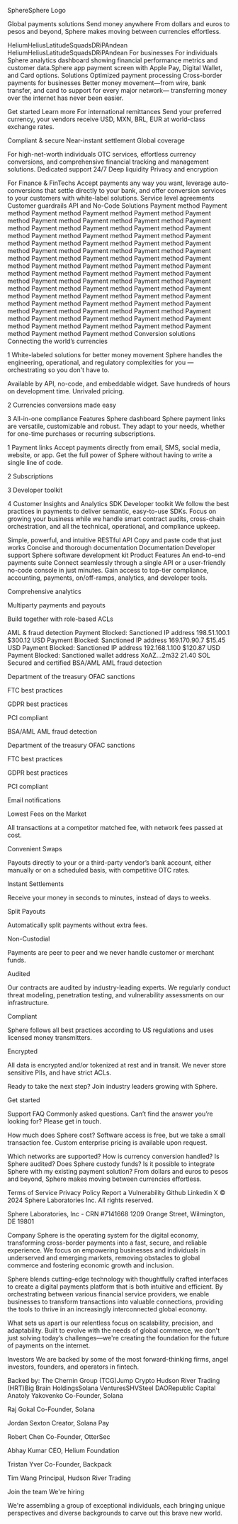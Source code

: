 SphereSphere Logo

Global payments solutions
Send money anywhere
From dollars and euros to pesos and beyond, Sphere makes moving between currencies effortless.

HeliumHeliusLatitudeSquadsDRiPAndean
HeliumHeliusLatitudeSquadsDRiPAndean
For businesses
For individuals
Sphere analytics dashboard showing financial performance metrics and customer data.Sphere app payment screen with Apple Pay, Digital Wallet, and Card options.
Solutions
Optimized payment processing
Cross-border payments for businesses
Better money movement—from wire, bank transfer, and card to support for every major network— transferring money over the internet has never been easier.

Get started
Learn more
For international remittances
Send your preferred currency, your vendors receive USD, MXN, BRL, EUR at world-class exchange rates.

Compliant & secure
Near-instant settlement
Global coverage


For high-net-worth individuals
OTC services, effortless currency conversions, and comprehensive financial tracking and management solutions.
Dedicated support 24/7
Deep liquidity
Privacy and encryption


For Finance & FinTechs
Accept payments any way you want, leverage auto-conversions that settle directly to your bank, and offer conversion services to your customers with white-label solutions.
Service level agreements
Customer guardrails
API and No-Code Solutions
Payment method
Payment method
Payment method
Payment method
Payment method
Payment method
Payment method
Payment method
Payment method
Payment method
Payment method
Payment method
Payment method
Payment method
Payment method
Payment method
Payment method
Payment method
Payment method
Payment method
Payment method
Payment method
Payment method
Payment method
Payment method
Payment method
Payment method
Payment method
Payment method
Payment method
Payment method
Payment method
Payment method
Payment method
Payment method
Payment method
Payment method
Payment method
Payment method
Payment method
Payment method
Payment method
Payment method
Payment method
Payment method
Payment method
Payment method
Payment method
Payment method
Payment method
Payment method
Payment method
Payment method
Payment method
Payment method
Payment method
Payment method
Payment method
Payment method
Payment method
Payment method
Payment method
Payment method
Payment method
Payment method
Payment method
Payment method
Payment method
Conversion solutions
Connecting the world’s currencies

1
White-labeled solutions for better money movement
Sphere handles the engineering, operational, and regulatory complexities for you — orchestrating so you don't have to.

Available by API, no-code, and embeddable widget.
Save hundreds of hours on development time.
Unrivaled pricing.


2
Currencies conversions made easy

3
All-in-one compliance
Features
Sphere dashboard
Sphere payment links are versatile, customizable and robust. They adapt to your needs, whether for one-time purchases or recurring subscriptions.


1
Payment links
Accept payments directly from email, SMS, social media, website, or app. Get the full power of Sphere without having to write a single line of code.



2
Subscriptions

3
Developer toolkit

4
Customer Insights and Analytics
SDK
Developer toolkit
We follow the best practices in payments to deliver semantic, easy-to-use SDKs. Focus on growing your business while we handle smart contract audits, cross-chain orchestration, and all the technical, operational, and compliance upkeep.

Simple, powerful, and intuitive RESTful API
Copy and paste code that just works
Concise and thorough documentation
Documentation
Developer support
Sphere software development kit
Product Features
An end-to-end payments suite
Connect seamlessly through a single API or a user-friendly no-code console in just minutes. Gain access to top-tier compliance, accounting, payments, on/off-ramps, analytics, and developer tools.

Comprehensive analytics

Multiparty payments and payouts


Build together with role-based ACLs

AML & fraud detection
Payment Blocked: Sanctioned IP address
198.51.100.1
$300.12 USD
Payment Blocked: Sanctioned IP address
169.170.90.7
$15.45 USD
Payment Blocked: Sanctioned IP address
192.168.1.100
$120.87 USD
Payment Blocked: Sanctioned wallet address
XoAZ...2m32
21.40 SOL
Secured and certified
BSA/AML
AML fraud detection

Department of the treasury
OFAC
sanctions


FTC best practices


GDPR best practices


PCI
compliant

BSA/AML
AML fraud detection

Department of the treasury
OFAC
sanctions


FTC best practices


GDPR best practices


PCI
compliant

Email notifications

Lowest Fees on the Market

All transactions at a competitor matched fee, with network fees passed at cost.

Convenient Swaps

Payouts directly to your or a third-party vendor’s bank account, either manually or on a scheduled basis, with competitive OTC rates.

Instant Settlements

Receive your money in seconds to minutes, instead of days to weeks.

Split Payouts

Automatically split payments without extra fees.

Non-Custodial

Payments are peer to peer and we never handle customer or merchant funds.

Audited

Our contracts are audited by industry-leading experts. We regularly conduct threat modeling, penetration testing, and vulnerability assessments on our infrastructure.

Compliant

Sphere follows all best practices according to US regulations and uses licensed money transmitters.

Encrypted

All data is encrypted and/or tokenized at rest and in transit. We never store sensitive PIIs, and have strict ACLs.

Ready to take the next step?
Join industry leaders growing with Sphere.

Get started

Support
FAQ
Commonly asked questions. Can’t find the answer you’re looking for? Please get in touch.

How much does Sphere cost?
Software access is free, but we take a small transaction fee. Custom enterprise pricing is available upon request.

Which networks are supported?
How is currency conversion handled?
Is Sphere audited?
Does Sphere custody funds?
Is it possible to integrate Sphere with my existing payment solution?
From dollars and euros to pesos and beyond, Sphere makes moving between currencies effortless.

Terms of Service
Privacy Policy
Report a Vulnerability
Github
Linkedin
X
© 2024 Sphere Laboratories Inc. All rights reserved.

Sphere Laboratories, Inc - CRN #7141668
1209 Orange Street, Wilmington, DE 19801


Company
Sphere is the operating system for the digital economy, transforming cross-border payments into a fast, secure, and reliable experience. We focus on empowering businesses and individuals in underserved and emerging markets, removing obstacles to global commerce and fostering economic growth and inclusion.

Sphere blends cutting-edge technology with thoughtfully crafted interfaces to create a digital payments platform that is both intuitive and efficient. By orchestrating between various financial service providers, we enable businesses to transform transactions into valuable connections, providing the tools to thrive in an increasingly interconnected global economy.

What sets us apart is our relentless focus on scalability, precision, and adaptability. Built to evolve with the needs of global commerce, we don't just solving today’s challenges—we're creating the foundation for the future of payments on the internet.

Investors
We are backed by some of the most forward-thinking firms, angel investors,
founders, and operators in fintech.

Backed by:
The Chernin Group (TCG)Jump Crypto
Hudson River Trading (HRT)Big Brain HoldingsSolana VenturesSHVSteel DAORepublic Capital
Anatoly Yakovenko
Co-Founder, Solana

Raj Gokal
Co-Founder, Solana

Jordan Sexton
Creator, Solana Pay

Robert Chen
Co-Founder, OtterSec

Abhay Kumar
CEO, Helium Foundation

Tristan Yver
Co-Founder, Backpack

Tim Wang
Principal, Hudson River Trading

Join the team
We're hiring

We're assembling a group of exceptional individuals, each bringing unique perspectives
and diverse backgrounds to carve out this brave new world.



